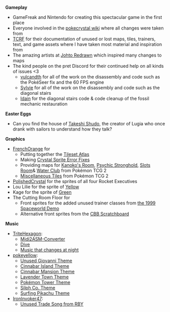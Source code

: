 **Gameplay**

- GameFreak and Nintendo for creating this spectacular game in the first place
- Everyone involved in the [pokecrystal wiki](https://github.com/pret/pokecrystal/wiki/Tutorials) where all changes were taken from
- [TCRF](https://tcrf.net/) for their documentation of unused or lost maps, tiles, trainers, text, and game assets where I have taken most material and inspiration from
- The amazing artists at [Johto Redrawn](https://retroredrawn.com/johto/) which inspired many changes to maps
- The kind people on the pret Discord for their continued help on all kinds of issues <3
  - [vulcandth](https://github.com/vulcandth) for all of the work on the disassembly and code such as the PokéSeer fix and the 60 FPS engine
  - [Sylvie](https://github.com/rangi42) for all of the work on the disassembly and code such as the diagonal stairs
  - [Idain](https://github.com/Idain) for the diagonal stairs code & code cleanup of the fossil mechanic restauration

**Easter Eggs**
- Can you find the house of [Takeshi Shudo](https://lavacutcontent.com/takeshi-shudo-ending-pokemon/), the creator of Lugia who once drank with sailors to understand how they talk?

**Graphics**
- [FrenchOrange](https://github.com/FrenchOrange) for
  - Putting together the [Tileset Atlas](https://www.deviantart.com/frenchorange/art/Pokemon-Generation-I-and-II-Tile-Atlas-948667086)
  - Making [Crystal Sprite Error Fixes](https://www.deviantart.com/frenchorange/art/Pokemon-Crystal-Sprite-Errors-918359380)
  - Providing maps for [Kanoko's Room](https://www.spriters-resource.com/game_boy_gbc/pokemontradingcardgame2/sheet/198826/), [Psychic Stronghold](https://www.spriters-resource.com/game_boy_gbc/pokemontradingcardgame2/sheet/198768/), [Slots Room](https://www.spriters-resource.com/game_boy_gbc/pokemontradingcardgame2/sheet/138703/)& [Water Club](https://www.spriters-resource.com/game_boy_gbc/pokemontradingcardgame2/sheet/185937/) from Pokémon TCG 2
  - [Miscellaneous Tiles](https://www.spriters-resource.com/fullview/8902/) from Pokémon TCG 2
- [PolishedCrystal](https://github.com/Rangi42/polishedcrystal/tree/master/gfx/trainers) for the sprites of all four Rocket Executives
- Lou Lilie for the sprite of [Yellow](https://www.deviantart.com/loulilie/gallery/38635722/pokemon-sprites)
- Kage for the sprite of [Green](https://www.pokecommunity.com/showthread.php?p=7050285)
- The Cutting Room Floor for
  - Front sprites for the added unused trainer classes from [the 1999 Spaceworld Demo](https://tcrf.net/Proto:Pok%C3%A9mon_Gold_and_Silver/Spaceworld_1999_Demo/Graphic_Differences#Trainer_Sprites)
  - Alternative front sprites from the [CBB Scratchboard](https://tcrf.net/Development:Pok%C3%A9mon_Gold_and_Silver/Sprites/CBB_Scratchpads#Trainers)

**Music**
- [TriteHexagon](https://github.com/TriteHexagon/Trite_ASM_Repository):
  - [Midi2ASM-Converter](https://github.com/TriteHexagon/Midi2ASM-Converter)
  - [Dive](https://github.com/TriteHexagon/Trite_ASM_Repository/blob/main/normal/dive.asm)
  - [Music that changes at night](https://github.com/pret/pokecrystal/wiki/Add-more-music-that-changes-at-night)
- [pokeyellow](https://github.com/pret/pokeyellow):
  - [Unused Giovanni Theme](https://github.com/pret/pokeyellow/blob/master/audio/music/yellowunusedsong.asm)
  - [Cinnabar Island Theme](https://github.com/pret/pokeyellow/blob/master/audio/music/cinnabar.asm)
  - [Cinnabar Mansion Theme](https://github.com/pret/pokeyellow/blob/master/audio/music/cinnabarmansion.asm)
  - [Lavender Town Theme](https://github.com/pret/pokeyellow/blob/master/audio/music/lavender.asm)
  - [Pokémon Tower Theme](https://github.com/pret/pokeyellow/blob/master/audio/music/pokemontower.asm)
  - [Silph Co. Theme](https://github.com/pret/pokeyellow/blob/master/audio/music/silphco.asm)
  - [Surfing Pikachu Theme](https://github.com/pret/pokeyellow/blob/master/audio/music/surfingpikachu.asm)
- [IronInvoker47](https://drive.google.com/drive/folders/1Fdu5bzncseEciv4_7t4Xoxl-ApOf4Ej6):
  - [Unused Trade Song from RBY](https://tcrf.net/Pok%C3%A9mon_Red_and_Blue#Unused_Song)
